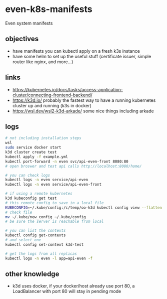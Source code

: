 # even-k8s-manifests

Even system manifests

## objectives

- have manifests you can kubectl apply on a fresh k3s instance
- have some helm to set up the useful stuff (certificate issuer, simple router like nginx, and more...)

## links

- https://kubernetes.io/docs/tasks/access-application-cluster/connecting-frontend-backend/
- https://k3d.io/ probably the fastest way to have a running kubernetes cluster up and running (k3s in docker)
- https://wsl.dev/wsl2-k3d-arkade/ some nice things including arkade

## logs

```bash
# not including installation steps
wsl
sudo service docker start
k3d cluster create test
kubectl apply -f example.yml
kubectl port-forward -n even svc/api-even-front 8080:80
# open broswer and test api calls http://localhost:8080/home/

# you can check logs
kubectl logs -n even service/api-even
kubectl logs -n even service/api-even-front

# if using a remote kubernetes
k3d kubeconfig get test
# this remote config to save in a local file
KUBECONFIG=~/.kube/config:/c/temp/oo-k3d kubectl config view --flatten > ~/.kube/new_config
# check file
mv ~/.kube/new_config ~/.kube/config
# be sure the server is reachable from local

# you can list the contexts
kubectl config get-contexts
# and select one
kubectl config set-context k3d-test

# get the logs from all replicas
kubectl logs -n even -l app=api-even -f
```

## other knowledge

- k3d uses docker, if your docker/host already use port 80, a LoadBalancer with port 80 will stay in pending mode
